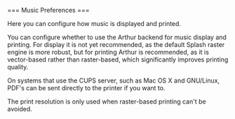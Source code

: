 === Music Preferences ===

Here you can configure how music is displayed and printed.

You can configure whether to use the Arthur backend for music display and
printing. For display it is not yet recommended, as the default Splash raster
engine is more robust, but for printing Arthur is recommended, as it is
vector-based rather than raster-based, which significantly improves printing
quality.

On systems that use the CUPS server, such as Mac OS X and GNU/Linux, PDF's
can be sent directly to the printer if you want to.

The print resolution is only used when raster-based printing can't be avoided.



